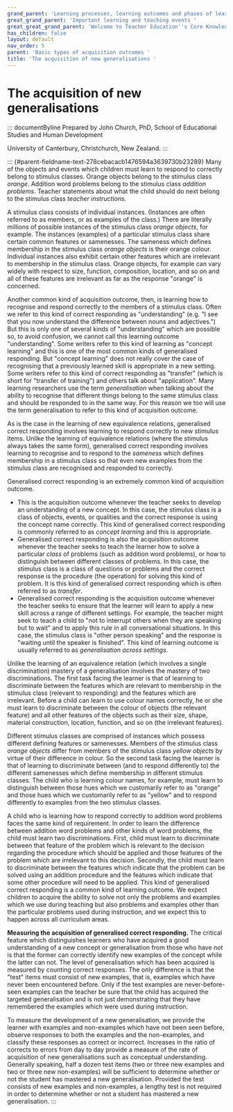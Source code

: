 ```yaml
---
grand_parent: 'Learning processes, learning outcomes and phases of learning '
great_grand_parent: 'Important learning and teaching events '
great_great_grand_parent: 'Welcome to Teacher Education''s Core Knowledge and Skills.'
has_children: false
layout: default
nav_order: 5
parent: 'Basic types of acquisition outcomes '
title: 'The acquisition of new generalisations '
---
```

# The acquisition of new generalisations 


::: documentByline
Prepared by John Church, PhD, School of Educational Studies and Human
Development

University of Canterbury, Christchurch, New Zealand.
:::

::: {#parent-fieldname-text-278cebacacb1476594a3639730b23289}
Many of the objects and events which children must learn to respond to
correctly belong to stimulus classes. Orange objects belong to the
stimulus class *orange*. Addition word problems belong to the stimulus
class *addition problems*. Teacher statements about what the child
should do next belong to the stimulus class *teacher instructions*.

A stimulus class consists of individual instances. (Instances are often
referred to as members, or as examples of the class.) There are
literally millions of possible instances of the stimulus class *orange
objects*, for example. The instances (examples) of a particular stimulus
class share certain common features or samenesses. The sameness which
defines membership in the stimulus class *orange objects* is their
orange colour. Individual instances also exhibit certain other features
which are irrelevant to membership in the stimulus class. Orange
objects, for example can vary widely with respect to size, function,
composition, location, and so on and all of these features are
irrelevant as far as the response "orange" is concerned.

Another common kind of acquisition outcome, then, is learning how to
recognise and respond correctly to the members of a stimulus class.
Often we refer to this kind of correct responding as "understanding"
(e.g. "I see that you now understand the difference between nouns and
adjectives.") But this is only one of several kinds of "understanding"
which are possible so, to avoid confusion, we cannot call this learning
outcome "understanding". Some writers refer to this kind of learning as
"concept learning" and this is one of the most common kinds of
generalised responding. But "concept learning" does not really cover the
case of recognising that a previously learned skill is appropriate in a
new setting. Some writers refer to this kind of correct responding as
"transfer" (which is short for "transfer of training") and others talk
about "application". Many learning researchers use the term
*generalisation* when talking about the ability to recognise that
different things belong to the same stimulus class and should be
responded to in the same way. For this reason we too will use the term
generalisation to refer to this kind of acquisition outcome.

As is the case in the learning of new equivalence relations, generalised
correct responding involves learning to respond correctly to new
stimulus items. Unlike the learning of equivalence relations (where the
stimulus always takes the same form), generalised correct responding
involves learning to recognise and to respond to the *sameness* which
defines membership in a stimulus class so that even new examples from
the stimulus class are recognised and responded to correctly.

Generalised correct responding is an extremely common kind of
acquisition outcome.

-   This is the acquisition outcome whenever the teacher seeks to
    develop an understanding of a new concept. In this case, the
    stimulus class is a class of objects, events, or qualities and the
    correct response is using the concept name correctly. This kind of
    generalised correct responding is commonly referred to as *concept
    learning* and this is appropriate.
-   Generalised correct responding is also the acquisition outcome
    whenever the teacher seeks to teach the learner how to solve a
    particular *class* of problems (such as addition word problems), or
    how to distinguish between different classes of problems. In this
    case, the stimulus class is a class of questions or problems and the
    correct response is the procedure (the operation) for solving this
    kind of problem. It is this kind of generalised correct responding
    which is often referred to as *transfer*.
-   Generalised correct responding is the acquisition outcome whenever
    the teacher seeks to ensure that the learner will learn to apply a
    new skill across a range of different settings. For example, the
    teacher might seek to teach a child to "not to interrupt others when
    they are speaking but to wait" and to apply this rule in all
    conversational situations. In this case, the stimulus class is
    "other person speaking" and the response is "waiting until the
    speaker is finished". This kind of learning outcome is usually
    referred to as *generalisation across settings*.

Unlike the learning of an equivalence relation (which involves a single
discrimination) mastery of a generalisation involves the mastery of two
discriminations. The first task facing the learner is that of learning
to discriminate between the features which are relevant to membership in
the stimulus class (relevant to responding) and the features which are
irrelevant. Before a child can learn to use colour names correctly, he
or she must learn to discriminate between the colour of objects (the
relevant feature) and all other features of the objects such as their
size, shape, material construction, location, function, and so on (the
irrelevant features).

Different stimulus classes are comprised of instances which possess
different defining features or samenesses. Members of the stimulus class
*orange objects* differ from members of the stimulus class *yellow
objects* by virtue of their difference in colour. So the second task
facing the learner is that of learning to discriminate between (and to
respond differently to) the different samenesses which define membership
in different stimulus classes. The child who is learning colour names,
for example, must learn to distinguish between those hues which we
customarily refer to as "orange" and those hues which we customarily
refer to as "yellow" and to respond differently to examples from the two
stimulus classes.

A child who is learning how to respond correctly to addition word
problems faces the same kind of requirement. In order to learn the
difference between addition word problems and other kinds of word
problems, the child must learn two discriminations. First, child must
learn to discriminate between that feature of the problem which is
relevant to the decision regarding the procedure which should be applied
and those features of the problem which are irrelevant to this decision.
Secondly, the child must learn to discriminate between the features
which indicate that the problem can be solved using an addition
procedure and the features which indicate that some other procedure will
need to be applied. This kind of generalised correct responding is a
common kind of learning outcome. We expect children to acquire the
ability to solve not only the problems and examples which we use during
teaching but also problems and examples other than the particular
problems used during instruction, and we expect this to happen across
all curriculum areas.

**Measuring the acquisition of generalised correct responding.** The
critical feature which distinguishes learners who have acquired a good
understanding of a new concept or generalisation from those who have not
is that the former can correctly identify new examples of the concept
while the latter can not. The level of generalisation which has been
acquired is measured by counting correct responses. The only difference
is that the "test" items must consist of new examples, that is, examples
which have never been encountered before. Only if the test examples are
never-before-seen examples can the teacher be sure that the child has
acquired the targeted generalisation and is not just demonstrating that
they have remembered the examples which were used during instruction.

To measure the development of a new generalisation, we provide the
learner with examples and non-examples which have not been seen before,
observe responses to both the examples and the non-examples, and
classify these responses as correct or incorrect. Increases in the ratio
of corrects to errors from day to day provide a measure of the rate of
acquisition of new generalisations such as conceptual understanding.
Generally speaking, half a dozen test items (two or three new examples
and two or three new non-examples) will be sufficient to determine
whether or not the student has mastered a new generalisation. Provided
the test consists of new examples and non-examples, a lengthy test is
not required in order to determine whether or not a student has mastered
a new generalisation.
:::
